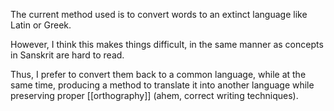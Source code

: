 The current method used is to convert words to an extinct language like Latin or Greek.

However, I think this makes things difficult, in the same manner as concepts in Sanskrit are hard to read.

Thus, I prefer to convert them back to a common language, while at the same time, producing a method to translate it into another language while preserving proper [[orthography]] (ahem, correct writing techniques).